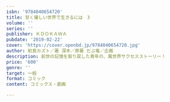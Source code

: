 ```yaml
---
isbn: '9784040654720'
title: 甘く優しい世界で生きるには　3
volume: ''
series: ''
publisher: ＫＤＯＫＡＷＡ
pubdate: '2019-02-22'
cover: 'https://cover.openbd.jp/9784040654720.jpg'
author: 航島カズト／著 深木／原著 だぶ竜／企画
description: 前世の記憶を取り戻した青年の、異世界サクセスストーリー！
price: '600'
genre: ''
target: 一般
format: コミック
content: コミックス・劇画

---
```

